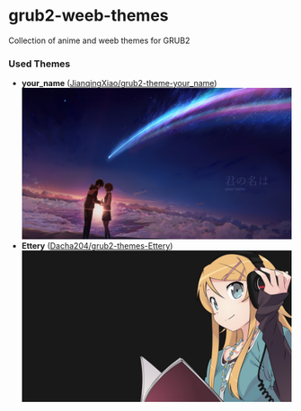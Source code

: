 # grub2-weeb-themes
Collection of anime and weeb themes for GRUB2

### Used Themes
* **your_name** ([JianqingXiao/grub2-theme-your_name](https://github.com/JianqingXiao/grub2-theme-your_name))
<br /><img src="https://raw.githubusercontent.com/Deeonix/grub2-weeb-themes/main/your_name/background.png" alt="your_name background" width="480" />
* **Ettery** ([Dacha204/grub2-themes-Ettery](https://github.com/Dacha204/grub2-themes-Ettery))
<br /><img src="https://raw.githubusercontent.com/Deeonix/grub2-weeb-themes/main/Ettery/background.png" alt="your_name background" width="480" />